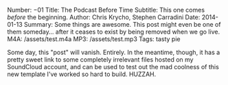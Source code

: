 Number: &minus;01
Title: The Podcast Before Time
Subtitle: This one comes <em>before</em> the beginning.
Author: Chris Krycho, Stephen Carradini
Date: 2014-01-13
Summary: Some things are awesome. This post might even be one of them someday…
    after it ceases to exist by being removed when we go live.
M4A: /assets/test.m4a
MP3: /assets/test.mp3
Tags: tasty pie

Some day, this "post" will vanish. Entirely. In the meantime, though, it has a
pretty sweet link to some completely irrelevant files hosted on my SoundCloud
account, and can be used to test out the mad coolness of this new template I've
worked so hard to build. HUZZAH.
